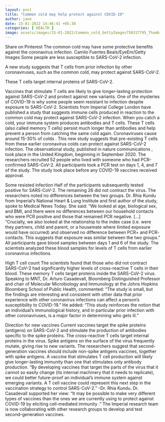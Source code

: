 ```yaml
---
layout: post
title: "Common cold may help protect against COVID-19"
author: jane 
date: 15-01-2022 14:46:41 +05:30 
categories: [ HEALTH ] 
image: assets/images/15-01-2022/Common_cold_GettyImages758317795_Thumb.jpg
---
```

Share on Pinterest The common cold may have some protective benefits against the coronavirus infection. Camilo Fuentes Beals/EyeEm/Getty Images Some people are less susceptible to SARS-CoV-2 infection.

A new study suggests that T cells from prior infection by other coronaviruses, such as the common cold, may protect against SARS-CoV-2.

These T cells target internal proteins of SARS-CoV-2.

Vaccines that stimulate T cells are likely to give longer-lasting protection against SARS-CoV-2 and protect against new variants. One of the mysteries of COVID-19 is why some people seem resistant to infection despite exposure to SARS-CoV-2. Scientists from Imperial College London have published a study that suggests immune cells produced in reaction to the common cold may protect against SARS-CoV-2 infection. When you catch a cold, your immune system produces antibodies and T cells. These T cells (also called memory T cells) persist much longer than antibodies and help prevent a person from catching the same cold again. Coronaviruses cause around 15-30% of colds . This new study suggests that pre-existing T cells from these earlier coronavirus colds can protect against SARS-CoV-2 infection. The observational study, published in nature communications , took place in the United Kingdom, beginning in September 2020. The researchers recruited 52 people who lived with someone who had PCR-confirmed SARS-CoV-2. All participants took a PCR test on days 1, 4, and 7 of the study. The study took place before any COVID-19 vaccines received approval.

Some resisted infection Half of the participants subsequently tested positive for SARS-CoV-2. The remaining 26 did not contract the virus. The researchers noted no differences between the two groups. Dr. Rhia Kundu from Imperial’s National Heart & Lung Institute and first author of the study, spoke to Medical News Today. She said: “We looked at age, biological sex, and BMI, and there were no differences between our household contacts who were PCR positive and those that remained PCR negative. […] “Crucially, we also looked at the relationship to the index case (i.e. were they partners, child and parent, or a housemate where limited exposure would have occurred) and observed no difference between PCR+ and PCR- contacts. This suggests that exposure was similar between the two groups.” All participants gave blood samples between days 1 and 6 of the study. The scientists analyzed these blood samples for levels of T cells from earlier coronavirus infections.

High T cell count The scientists found that those who did not contract SARS-CoV-2 had significantly higher levels of cross-reactive T cells in their blood. These memory T cells target proteins inside the SARS-CoV-2 virus. Speaking to MNT, Dr. Arturo Casadevall, Bloomberg Distinguished Professor and chair of Molecular Microbiology and Immunology at the Johns Hopkins Bloomberg School of Public Health, commented: “The study is small, but the findings are interesting and consistent with other data that prior experience with other coronavirus infections can affect a person’s susceptibility to COVID-19.” He added: “This study reinforces the notion that an individual’s immunological history, and in particular prior infection with other coronaviruses, is a major factor in determining who gets ill.”

Direction for new vaccines Current vaccines target the spike proteins (antigens) on SARS-CoV-2 and stimulate the production of antibodies specific to the spike proteins. The cross-reactive T cells target internal proteins in the virus. Spike antigens on the surface of the virus frequently mutate, giving rise to new variants. The researchers suggest that second-generation vaccines should include non-spike antigens vaccines, together with spike antigens. A vaccine that stimulates T cell production will likely give longer-lasting immunity than one that stimulates only antibody production. “By developing vaccines that target the parts of the virus that it cannot so easily change (its internal machinery that it needs to replicate), we could better future-proof an individual’s immune system against emerging variants. A T cell vaccine could represent this next step in the vaccination strategy to control SARS-CoV-2.” –Dr. Rhia Kundu. Dr. Casadevall supported her view: “It may be possible to make very different types of vaccines than the ones we are currently using to protect against COVID-19 by eliciting cell-mediated immunity .” The Imperial research team is now collaborating with other research groups to develop and test second-generation vaccines.